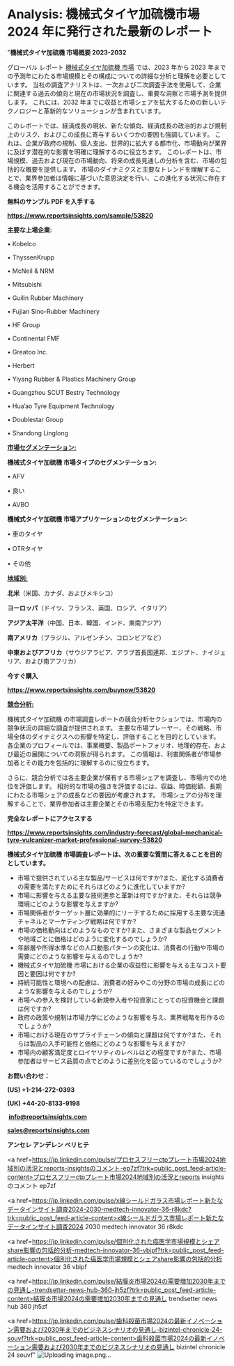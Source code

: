 # Analysis: 機械式タイヤ加硫機市場 2024 年に発行された最新のレポート

"<strong>機械式タイヤ加硫機 市場概要 2023-2032</strong>

グローバル レポート <a href=https://www.reportsinsights.com/sample/53820>機械式タイヤ加硫機 市場</a> では、2023 年から 2023 年までの予測年にわたる市場規模とその構成についての詳細な分析と理解を必要としています。 当社の調査アナリストは、一次および二次調査手法を使用して、企業に関連する過去の傾向と現在の市場状況を調査し、重要な洞察と市場予測を提供します。 これには、2032 年までに収益と市場シェアを拡大​​するための新しいテクノロジーと革新的なソリューションが含まれています。

このレポートでは、経済成長の現状、新たな傾向、経済成長の政治的および規制上のリスク、およびこの成長に寄与するいくつかの要因も強調しています。 これは、企業が政府の規制、個人支出、世界的に拡大する都市化、市場動向が業界に及ぼす潜在的な影響を明確に理解するのに役立ちます。 このレポートは、市場規模、過去および現在の市場動向、将来の成長見通しの分析を含む、市場の包括的な概要を提供します。 市場のダイナミクスと主要なトレンドを理解することで、業界参加者は情報に基づいた意思決定を行い、この進化する状況に存在する機会を活用することができます。

<strong><b>無料のサンプル PDF を入手する</b></strong>

<a href=https://www.reportsinsights.com/sample/53820><strong><u>https://www.reportsinsights.com/sample/53820</u></strong></a>

<strong>主要な上場企業:</strong>

• Kobelco

• ThyssenKrupp

• McNeil & NRM

• Mitsubishi

• Guilin Rubber Machinery

• Fujian Sino-Rubber Machinery

• HF Group

• Continental FMF

• Greatoo Inc.

• Herbert

• Yiyang Rubber & Plastics Machinery Group

• Guangzhou SCUT Bestry Technology

• Hua’ao Tyre Equipment Technology

• Doublestar Group

• Shandong Linglong

<strong><u>市場セグメンテーション</u></strong><strong><u>:</u></strong>

<strong>機械式タイヤ加硫機 市場タイプのセグメンテーション:</strong>

• AFV

• 良い

• AVBO

<strong>機械式タイヤ加硫機 市場アプリケーションのセグメンテーション:</strong>

• 車のタイヤ

• OTRタイヤ

• その他

<strong><u>地域別</u></strong><strong><u>:</u></strong>

<strong>北米</strong>（米国、カナダ、およびメキシコ）

<strong>ヨーロッパ</strong>（ドイツ、フランス、英国、ロシア、イタリア）

<strong>アジア太平洋</strong>（中国、日本、韓国、インド、東南アジア）

<strong>南アメリカ</strong>（ブラジル、アルゼンチン、コロンビアなど）

<strong>中東およびアフリカ</strong>（サウジアラビア、アラブ首長国連邦、エジプト、ナイジェリア、および南アフリカ）

<strong>今すぐ購入</strong>

<a href=https://www.reportsinsights.com/buynow/53820><strong><u>https://www.reportsinsights.com/buynow/53820</u></strong></a>

<strong><u>競合分析:</u></strong>

機械式タイヤ加硫機 の市場調査レポートの競合分析セクションでは、市場内の競争状況の詳細な調査が提供されます。 主要な市場プレーヤー、その戦略、市場全体のダイナミクスへの影響を特定し、評価することを目的としています。 各企業のプロフィールでは、事業概要、製品ポートフォリオ、地理的存在、および最近の展開についての洞察が得られます。 この情報は、利害関係者が市場参加者とその能力を包括的に理解するのに役立ちます。

さらに、競合分析では各主要企業が保有する市場シェアを調査し、市場内での地位を評価します。 相対的な市場の強さを評価するには、収益、時価総額、長期にわたる市場シェアの成長などの要因が考慮されます。 市場シェアの分布を理解することで、業界参加者は主要企業とその市場支配力を特定できます。

<strong>完全なレポートにアクセスする</strong>

<a href=https://www.reportsinsights.com/industry-forecast/global-mechanical-tyre-vulcanizer-market-professional-survey-53820><strong><u><b>https://www.reportsinsights.com/industry-forecast/global-mechanical-tyre-vulcanizer-market-professional-survey-53820</b></u></strong></a>

<strong><b>機械式タイヤ加硫機 市場調査レポートは、次の重要な質問に答えることを目的としています。</b></strong>
<ul>
  <li>市場で提供されている主な製品/サービスは何ですか?また、変化する消費者の需要を満たすためにそれらはどのように進化していますか?</li>
  <li>市場に影響を与える主要な技術進歩と革新は何ですか?また、それらは競争環境にどのような影響を与えますか?</li>
  <li>市場関係者がターゲット層に効果的にリーチするために採用する主要な流通チャネルとマーケティング戦略は何ですか?</li>
  <li>市場の価格動向はどのようなものですか?また、さまざまな製品セグメントや地域ごとに価格はどのように変化するのでしょうか?</li>
  <li>年齢層や所得水準などの人口動態パターンの変化は、消費者の行動や市場の需要にどのような影響を与えるのでしょうか?</li>
  <li>機械式タイヤ加硫機 市場における企業の収益性に影響を与える主なコスト要因と要因は何ですか?</li>
  <li>持続可能性と環境への配慮は、消費者の好みやこの分野の市場の成長にどのような影響を与えるのでしょうか?</li>
  <li>市場への参入を検討している新規参入者や投資家にとっての投資機会と課題は何ですか?</li>
  <li>政府の政策や規制は市場力学にどのような影響を与え、業界戦略を形作るのでしょうか?</li>
  <li>市場における現在のサプライチェーンの傾向と課題は何ですか?また、それらは製品の入手可能性と価格にどのような影響を与えますか?</li>
  <li>市場内の顧客満足度とロイヤリティのレベルはどの程度ですか?また、市場参加者はサービス品質の点でどのように差別化を図っているのでしょうか?</li>
</ul>
<strong>お問い合わせ：</strong>

<strong>(US) +1-214-272-0393</strong>

<strong>(UK) +44-20-8133-9198</strong>

<strong> </strong><a href=info@reportsinsights.com><strong><u>info@reportsinsights.com</u></strong></a>

<a href=sales@reportsinsights.com><strong><u>sales@reportsinsights.com</u></strong></a>

<strong>アンセレ アンデレン ベリヒテ</strong>

<a href=https://jp.linkedin.com/pulse/プロセスフリーctpプレート市場2024地域別の活況とreports-insightsのコメント-ep7zf?trk=public_post_feed-article-content>プロセスフリーctpプレート市場2024地域別の活況とreports insightsのコメント ep7zf</a>

<a href=https://jp.linkedin.com/pulse/x線シールドガラス市場レポート新たなデータインサイト調査2024-2030-medtech-innovator-36-r8kdc?trk=public_post_feed-article-content>x線シールドガラス市場レポート新たなデータインサイト調査2024 2030 medtech innovator 36 r8kdc</a>

<a href=https://jp.linkedin.com/pulse/個別化された癌医学市場規模とシェアshare影響の包括的分析-medtech-innovator-36-vbipf?trk=public_post_feed-article-content>個別化された癌医学市場規模とシェアshare影響の包括的分析 medtech innovator 36 vbipf</a>

<a href=https://jp.linkedin.com/pulse/結膜炎市場2024の需要増加2030年までの見通し-trendsetter-news-hub-360-jh5zf?trk=public_post_feed-article-content>結膜炎市場2024の需要増加2030年までの見通し trendsetter news hub 360 jh5zf</a>

<a href=https://jp.linkedin.com/pulse/歯科殺菌市場2024の最新イノベーション需要および2030年までのビジネスシナリオの見通し-bizintel-chronicle-24-souvf?trk=public_post_feed-article-content>歯科殺菌市場2024の最新イノベーション需要および2030年までのビジネスシナリオの見通し bizintel chronicle 24 souvf</a>"
![Uploading image.png…]()

